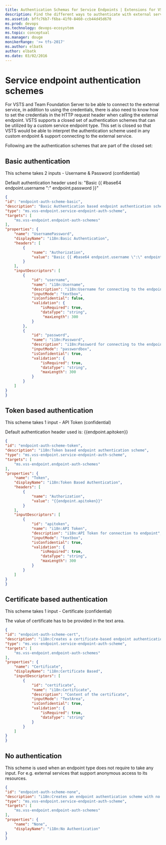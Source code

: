 ```yaml
---
title: Authentication Schemas for Service Endpoints | Extensions for VSTS
description: Find the different ways to authenticate with external services using service endpoints in VSTS extensions.
ms.assetid: bffc76b7-f6ba-41f0-8460-ccb44d45d670
ms.prod: devops
ms.technology: devops-ecosystem
ms.topic: conceptual
ms.manager: douge
monikerRange: '>= tfs-2017'
ms.author: elbatk
author: elbatk
ms.date: 03/02/2016
---
```


# Service endpoint authentication schemes
For VSTS and Team Foundation Server to be able to connect to the external service, in addition to using the credentials, there is also need to know how to 
set the credentials in the HTTP request header when calling the external endpoint. VSTS supports a closed set of authentication schemes 
that can be utilized by a custom service endpoint type. This set is closed so that VSTS would be able to interpret the authentication scheme used 
in any custom endpoint & support connecting to the external service.

Following are the authentication schemes that are part of the closed set:

## Basic authentication
This scheme takes 2 inputs - Username & Password (confidential)

Default authentication header used is: "Basic {{ #base64 endpoint.username \":\" endpoint.password }}"

```json
{
"id": "endpoint-auth-scheme-basic",
"description": "Basic Authentication based endpoint authentication scheme",
"type": "ms.vss-endpoint.service-endpoint-auth-scheme",
"targets": [
    "ms.vss-endpoint.endpoint-auth-schemes"
],
"properties": {
    "name": "UsernamePassword",
    "displayName": "i18n:Basic Authentication",
    "headers": [
        {
            "name": "Authorization",
            "value": "Basic {{ #base64 endpoint.username \":\" endpoint.password }}"
        }
    ],
    "inputDescriptors": [
        {
            "id": "username",
            "name": "i18n:Username",
            "description": "i18n:Username for connecting to the endpoint",
            "inputMode": "textbox",
            "isConfidential": false,
            "validation": {
                "isRequired": true,
                "dataType": "string",
                 "maxLength": 300
            }
        },
        {   
            "id": "password",
            "name": "i18n:Password",
            "description": "i18n:Password for connecting to the endpoint",
            "inputMode": "passwordbox",
            "isConfidential": true,
            "validation": {
                "isRequired": true,
                "dataType": "string",
                "maxLength": 300
            }
        }
    ]
}
}
```

## Token based authentication
This scheme takes 1 input - API Token (confidential)

Default authentication header used is: {{endpoint.apitoken}}

```json
{
"id": "endpoint-auth-scheme-token",
"description": "i18n:Token based endpoint authentication scheme",
"type": "ms.vss-endpoint.service-endpoint-auth-scheme",
"targets": [
    "ms.vss-endpoint.endpoint-auth-schemes"
],
"properties": {
    "name": "Token",
    "displayName": "i18n:Token Based Authentication",
    "headers": [
        {
            "name": "Authorization",
            "value": "{{endpoint.apitoken}}"
        }
    ],
    "inputDescriptors": [
        {
            "id": "apitoken",
            "name": "i18n:API Token",
            "description": "i18n:API Token for connection to endpoint",
            "inputMode": "textbox",
            "isConfidential": true,
            "validation": {
                "isRequired": true,
                "dataType": "string",
                "maxLength": 300
            }
        }
    ]
}
}
```
## Certificate based authentication
This scheme takes 1 input - Certificate (confidential)

The value of certificate has to be provided in the text area.

```json
{
"id": "endpoint-auth-scheme-cert",
"description": "i18n:Creates a certificate-based endpoint authentication scheme",
"type": "ms.vss-endpoint.service-endpoint-auth-scheme",
"targets": [
    "ms.vss-endpoint.endpoint-auth-schemes"
],
"properties": {
    "name": "Certificate",
    "displayName": "i18n:Certificate Based",
    "inputDescriptors": [
        {
            "id": "certificate",
            "name": "i18n:Certificate",
            "description": "Content of the certificate",
            "inputMode": "TextArea",
            "isConfidential": true,
            "validation": {
                "isRequired": true,
                "dataType": "string"
            }
        }
    ]
}
}
```

## No authentication
This scheme is used when an endpoint type does not require to take any input. For e.g. external services that support anonymous access to its resources.

```json
{
"id": "endpoint-auth-scheme-none",
"description": "i18n:Creates an endpoint authentication scheme with no authentication.",
"type": "ms.vss-endpoint.service-endpoint-auth-scheme",
"targets": [
    "ms.vss-endpoint.endpoint-auth-schemes"
],
"properties": {
    "name": "None",
    "displayName": "i18n:No Authentication"
}
}
```